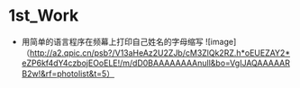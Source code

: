 # 1st_Work
* 用简单的语言程序在频幕上打印自己姓名的字母缩写
![image]    （http://a2.qpic.cn/psb?/V13aHeAz2U2ZJb/cM3ZlQk2RZ.h*oEUEZAY2*eZP6kf4dY4czbojEOoELE!/m/dD0BAAAAAAAAnull&bo=VgIJAQAAAAARB2w!&rf=photolist&t=5）
